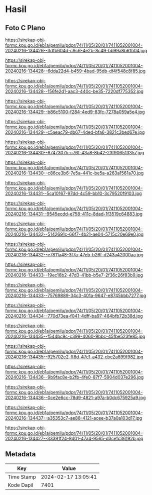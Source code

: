 # Hasil

## Foto C Plano

https://sirekap-obj-formc.kpu.go.id/eb1a/pemilu/pdpr/74/11/05/20/01/7411052001004-20240216-134426--3dfb604d-c9c6-4e2b-8c49-bb99a8b61b04.jpg

https://sirekap-obj-formc.kpu.go.id/eb1a/pemilu/pdpr/74/11/05/20/01/7411052001004-20240216-134428--6dda22d4-b459-4bad-95db-df4f548c8f85.jpg

https://sirekap-obj-formc.kpu.go.id/eb1a/pemilu/pdpr/74/11/05/20/01/7411052001004-20240216-134428--156fe2d1-aac3-440c-be35-7220df775352.jpg

https://sirekap-obj-formc.kpu.go.id/eb1a/pemilu/pdpr/74/11/05/20/01/7411052001004-20240216-134429--b86c5100-f284-4ed9-83fc-7278a059a5e4.jpg

https://sirekap-obj-formc.kpu.go.id/eb1a/pemilu/pdpr/74/11/05/20/01/7411052001004-20240216-134429--c5aeac79-db67-4ded-bfa6-3821c3bed67e.jpg

https://sirekap-obj-formc.kpu.go.id/eb1a/pemilu/pdpr/74/11/05/20/01/7411052001004-20240216-134430--8747307b-c76f-43a8-8b42-23f906513357.jpg

https://sirekap-obj-formc.kpu.go.id/eb1a/pemilu/pdpr/74/11/05/20/01/7411052001004-20240216-134430--c86ce3b6-7e5a-441c-be5a-a263a1561a70.jpg

https://sirekap-obj-formc.kpu.go.id/eb1a/pemilu/pdpr/74/11/05/20/01/7411052001004-20240216-134431--5ca10167-97dd-4c59-bb10-3c79520f9103.jpg

https://sirekap-obj-formc.kpu.go.id/eb1a/pemilu/pdpr/74/11/05/20/01/7411052001004-20240216-134431--9545ecdd-e758-411c-8dad-1f3519c64883.jpg

https://sirekap-obj-formc.kpu.go.id/eb1a/pemilu/pdpr/74/11/05/20/01/7411052001004-20240216-134432--5142691c-66f7-4b21-ae04-5715c20e69e0.jpg

https://sirekap-obj-formc.kpu.go.id/eb1a/pemilu/pdpr/74/11/05/20/01/7411052001004-20240216-134432--e7811a48-3f7a-47eb-b26f-d243a42000aa.jpg

https://sirekap-obj-formc.kpu.go.id/eb1a/pemilu/pdpr/74/11/05/20/01/7411052001004-20240216-134433--19ec16b2-47d3-41bb-b5e7-2f36c26f83b9.jpg

https://sirekap-obj-formc.kpu.go.id/eb1a/pemilu/pdpr/74/11/05/20/01/7411052001004-20240216-134433--75769889-34c3-401a-9647-e8745bbb7277.jpg

https://sirekap-obj-formc.kpu.go.id/eb1a/pemilu/pdpr/74/11/05/20/01/7411052001004-20240216-134434--770d73ea-f041-4dff-ba97-464bfb72b38d.jpg

https://sirekap-obj-formc.kpu.go.id/eb1a/pemilu/pdpr/74/11/05/20/01/7411052001004-20240216-134435--f544bc9c-c399-4060-9bbc-45fbe523fe85.jpg

https://sirekap-obj-formc.kpu.go.id/eb1a/pemilu/pdpr/74/11/05/20/01/7411052001004-20240216-134435--925702e2-ff8d-47c1-a432-cbe2a899f982.jpg

https://sirekap-obj-formc.kpu.go.id/eb1a/pemilu/pdpr/74/11/05/20/01/7411052001004-20240216-134436--9b9fac8e-b2fb-4fe0-87f7-5904d037e296.jpg

https://sirekap-obj-formc.kpu.go.id/eb1a/pemilu/pdpr/74/11/05/20/01/7411052001004-20240216-134436--0ce2e6cc-78d9-4821-a97a-b0dc675925a9.jpg

https://sirekap-obj-formc.kpu.go.id/eb1a/pemilu/pdpr/74/11/05/20/01/7411052001004-20240216-134437--a35353c7-ae88-4121-acee-b37a0a103d17.jpg

https://sirekap-obj-formc.kpu.go.id/eb1a/pemilu/pdpr/74/11/05/20/01/7411052001004-20240216-134427--33391f24-8d01-47a4-9565-d3cefc36192b.jpg


## Metadata

| Key        | Value               |
| ---------- | ------------------- |
| Time Stamp | 2024-02-17 13:05:41 |
| Kode Dapil | 7401                |



